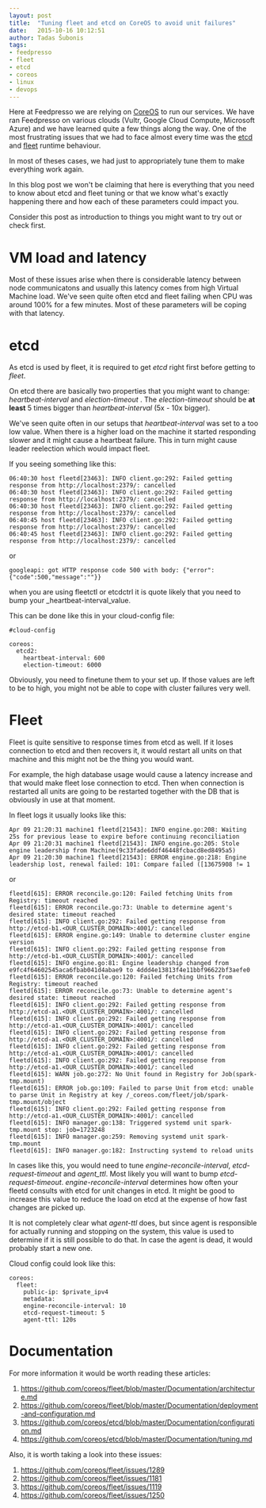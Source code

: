 ```yaml
---
layout: post
title:  "Tuning fleet and etcd on CoreOS to avoid unit failures"
date:   2015-10-16 10:12:51
author: Tadas Šubonis
tags:
- feedpresso
- fleet
- etcd
- coreos
- linux
- devops
---
```


Here at Feedpresso we are relying on [CoreOS](https://coreos.com/) to run our services. We have ran Feedpresso 
on various clouds (Vultr, Google Cloud Compute, Microsoft Azure) and we have learned quite a 
few things along the way. One of the most frustrating issues that we had to face almost every 
time was the [etcd](https://github.com/coreos/etcd) and [fleet](https://github.com/coreos/fleet) runtime behaviour.

In most of theses cases, we had just to appropriately tune them to make everything work again.

In this blog post we won't be claiming that here is everything that you need to know about etcd and fleet tuning or that we
know what's exactly happening there and how each of these parameters could impact you.

Consider this post as introduction to things you might want to try out or check first.

# VM load and latency

Most of these issues arise when there is considerable latency between node communicatons and usually this latency comes
from high Virtual Machine load. We've seen quite often etcd and fleet 
failing when CPU was around 100% for a few minutes. Most of these parameters will be coping with that latency.

# etcd

As etcd is used by fleet, it is required to get *etcd* right first before getting to *fleet*.

On etcd there are basically two properties that you might want to change: _heartbeat-interval_ and _election-timeout_ . The
_election-timeout_ should be **at least** 5 times bigger than  _heartbeat-interval_ (5x - 10x bigger).

We've seen quite often in our setups that _heartbeat-interval_ was set to a too low value. When there is a higher load on the 
machine it started responding slower and it might cause a heartbeat failure. This in turn might cause leader reelection which
would impact fleet.

If you seeing something like this:

```
06:40:30 host fleetd[23463]: INFO client.go:292: Failed getting response from http://localhost:2379/: cancelled
06:40:30 host fleetd[23463]: INFO client.go:292: Failed getting response from http://localhost:2379/: cancelled
06:40:30 host fleetd[23463]: INFO client.go:292: Failed getting response from http://localhost:2379/: cancelled
06:40:45 host fleetd[23463]: INFO client.go:292: Failed getting response from http://localhost:2379/: cancelled
06:40:45 host fleetd[23463]: INFO client.go:292: Failed getting response from http://localhost:2379/: cancelled
```

or

```
googleapi: got HTTP response code 500 with body: {"error":{"code":500,"message":""}}
```

when you are using fleetctl or etcdctrl it is quote likely that you need to bump your _heartbeat-interval_value.

This can be done like this in your cloud-config file:

```
#cloud-config

coreos:
  etcd2:
    heartbeat-interval: 600
    election-timeout: 6000
```

Obviously, you need to finetune them to your set up. If those values are left to be to high, you might not
be able to cope with cluster failures very well.


# Fleet

Fleet is quite sensitive to response times from etcd as well. If it loses connection to etcd and then
recovers it, it would restart all units on that machine and this might not be the thing you would want.

For example, the high database usage would cause a latency increase and that would make fleet lose connection
to etcd. Then when connection is restarted all units are going to be restarted together with the DB that is 
obviously in use at that moment.

In fleet logs it usually looks like this:

```
Apr 09 21:20:31 machine1 fleetd[21543]: INFO engine.go:208: Waiting 25s for previous lease to expire before continuing reconciliation
Apr 09 21:20:31 machine1 fleetd[21543]: INFO engine.go:205: Stole engine leadership from Machine(9c33fade6ddf46448fcbacd8ed8495a5)
Apr 09 21:20:30 machine1 fleetd[21543]: ERROR engine.go:218: Engine leadership lost, renewal failed: 101: Compare failed ([13675908 != 1
```

or

```
fleetd[615]: ERROR reconcile.go:120: Failed fetching Units from Registry: timeout reached
fleetd[615]: ERROR reconcile.go:73: Unable to determine agent's desired state: timeout reached
fleetd[615]: INFO client.go:292: Failed getting response from http://etcd-b1.<OUR_CLUSTER_DOMAIN>:4001/: cancelled
fleetd[615]: ERROR engine.go:149: Unable to determine cluster engine version
fleetd[615]: INFO client.go:292: Failed getting response from http://etcd-b1.<OUR_CLUSTER_DOMAIN>:4001/: cancelled
fleetd[615]: INFO engine.go:81: Engine leadership changed from e9fc4f64602545aca6fbab041d4abae9 to 4ddd4e13813f4e11bbf96622bf3aefe0
fleetd[615]: ERROR reconcile.go:120: Failed fetching Units from Registry: timeout reached
fleetd[615]: ERROR reconcile.go:73: Unable to determine agent's desired state: timeout reached
fleetd[615]: INFO client.go:292: Failed getting response from http://etcd-a1.<OUR_CLUSTER_DOMAIN>:4001/: cancelled
fleetd[615]: INFO client.go:292: Failed getting response from http://etcd-a1.<OUR_CLUSTER_DOMAIN>:4001/: cancelled
fleetd[615]: INFO client.go:292: Failed getting response from http://etcd-a1.<OUR_CLUSTER_DOMAIN>:4001/: cancelled
fleetd[615]: INFO client.go:292: Failed getting response from http://etcd-a1.<OUR_CLUSTER_DOMAIN>:4001/: cancelled
fleetd[615]: INFO client.go:292: Failed getting response from http://etcd-a1.<OUR_CLUSTER_DOMAIN>:4001/: cancelled
fleetd[615]: WARN job.go:272: No Unit found in Registry for Job(spark-tmp.mount)
fleetd[615]: ERROR job.go:109: Failed to parse Unit from etcd: unable to parse Unit in Registry at key /_coreos.com/fleet/job/spark-tmp.mount/object
fleetd[615]: INFO client.go:292: Failed getting response from http://etcd-a1.<OUR_CLUSTER_DOMAIN>:4001/: cancelled
fleetd[615]: INFO manager.go:138: Triggered systemd unit spark-tmp.mount stop: job=1723248
fleetd[615]: INFO manager.go:259: Removing systemd unit spark-tmp.mount
fleetd[615]: INFO manager.go:182: Instructing systemd to reload units
```

In cases like this, you would need to tune _engine-reconcile-interval_, _etcd-request-timeout_ and _agent_ttl_. Most likely you will want to bump _etcd-request-timeout_.
_engine-reconcile-interval_ determines how often your fleetd consults with etcd for unit changes in etcd. It might be good to increase this value to reduce the load on etcd 
at the expense of how fast changes are picked up. 

It is not completely clear what _agent-ttl_ does, but since agent is responsible for actually running and stopping on the system, this value is used to determine if it is
still possible to do that. In case the agent is dead, it would probably start a new one.



Cloud config could look like this:

```
coreos:
  fleet:
    public-ip: $private_ipv4
    metadata: 
    engine-reconcile-interval: 10
    etcd-request-timeout: 5
    agent-ttl: 120s
```


# Documentation

For more information it would be worth reading these articles:

1. <https://github.com/coreos/fleet/blob/master/Documentation/architecture.md>
2. <https://github.com/coreos/fleet/blob/master/Documentation/deployment-and-configuration.md>
3. <https://github.com/coreos/etcd/blob/master/Documentation/configuration.md>
4. <https://github.com/coreos/etcd/blob/master/Documentation/tuning.md>


Also, it is worth taking a look into these issues:

1. <https://github.com/coreos/fleet/issues/1289>
2. <https://github.com/coreos/fleet/issues/1181>
3. <https://github.com/coreos/fleet/issues/1119>
4. <https://github.com/coreos/fleet/issues/1250>



